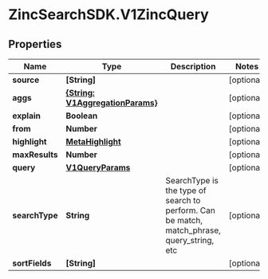 # ZincSearchSDK.V1ZincQuery

## Properties

Name | Type | Description | Notes
------------ | ------------- | ------------- | -------------
**source** | **[String]** |  | [optional] 
**aggs** | [**{String: V1AggregationParams}**](V1AggregationParams.md) |  | [optional] 
**explain** | **Boolean** |  | [optional] 
**from** | **Number** |  | [optional] 
**highlight** | [**MetaHighlight**](MetaHighlight.md) |  | [optional] 
**maxResults** | **Number** |  | [optional] 
**query** | [**V1QueryParams**](V1QueryParams.md) |  | [optional] 
**searchType** | **String** | SearchType is the type of search to perform. Can be match, match_phrase, query_string, etc | [optional] 
**sortFields** | **[String]** |  | [optional] 


